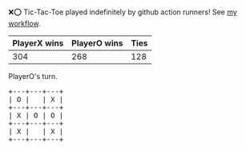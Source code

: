 :x::o: Tic-Tac-Toe played indefinitely by github action runners! See [my workflow](.github/workflows/play.yaml).

|PlayerX wins|PlayerO wins|Ties|
|-|-|-|
|304|268|128|

PlayerO's turn.

<pre>
+---+---+---+
| O |   | X |
+---+---+---+
| X | O | O |
+---+---+---+
| X |   | X |
+---+---+---+
</pre>